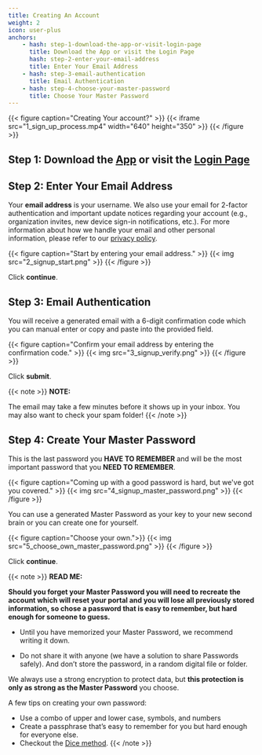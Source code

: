 ```yaml
---
title: Creating An Account
weight: 2
icon: user-plus
anchors:
    - hash: step-1-download-the-app-or-visit-login-page
      title: Download the App or visit the Login Page
      hash: step-2-enter-your-email-address
      title: Enter Your Email Address
    - hash: step-3-email-authentication
      title: Email Authentication
    - hash: step-4-choose-your-master-password
      title: Choose Your Master Password
---
```

{{< figure caption="Creating Your account?" >}}
{{< iframe src="1_sign_up_process.mp4" width="640" height="350" >}}
{{< /figure >}}

## **Step 1: Download the [App](https://padloc.app/downloads/) or visit the [Login Page](https://web.padloc.app/signup)**

## **Step 2: Enter Your Email Address**

Your **email address** is your username.  We also use your email for 2-factor authentication and important update notices regarding your account (e.g., organization invites, new device sign-in notifications, etc.). For more information about how we handle your email and other personal information, please refer to our [privacy policy](/privacy).

{{< figure caption="Start by entering your email address." >}}
{{< img src="2_signup_start.png" >}}
{{< /figure >}}

Click **continue**.

## **Step 3: Email Authentication**

You will receive a generated email with a 6-digit confirmation code which you can manual enter or copy and paste into the provided field.

{{< figure caption="Confirm your email address by entering the confirmation code." >}}
{{< img src="3_signup_verify.png" >}}
{{< /figure >}}

Click **submit**.

{{< note >}}
**NOTE:**

The email may take a few minutes before it shows up in your inbox. You may also want to check your spam folder!
{{< /note >}}

## **Step 4: Create Your Master Password**

This is the last password you **HAVE TO REMEMBER** and will be the most important password that you **NEED TO REMEMBER**.

{{< figure caption="Coming up with a good password is hard, but we've got you covered." >}}
{{< img src="4_signup_master_password.png" >}}
{{< /figure >}}

You can use a generated Master Password as your key to your new second brain or you can create one for yourself.

{{< figure caption="Choose your own.">}}
{{< img src="5_choose_own_master_password.png" >}}
{{< /figure >}}

Click **continue**.

{{< note >}}
**READ ME:**

**Should you forget your Master Password you will need to recreate the account which will reset your portal and you will lose all previously stored information, so chose a password that is easy to remember, but hard enough for someone to guess.**

* Until you have memorized your Master Password, we recommend writing it down.  

* Do not share it with anyone (we have a solution to share Passwords safely).  And don’t store the password, in a random digital file or folder.  

We always use a strong encryption to protect data, but **this protection is only as strong as the Master Password** you choose.

A few tips on creating your own password:

* Use a combo of upper and lower case, symbols, and numbers
* Create a passphrase that’s easy to remember for you but hard enough for everyone else.
* Checkout the [Dice method](https://ssd.eff.org/en/module/animated-overview-how-make-super-secure-password-using-dice).
{{< /note >}}
